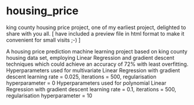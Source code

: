 # housing_price
 king county housing price project, one of my earliest project, delighted to share with you all. [ have included a preview file in html format to make it convenient for small visits ;-) ]

A housing price prediction machine learning project based on king county housing data set, employing Linear Regression and gradient descent techniques which could achieve an accuracy of 72% with least overfitting. 
Hyperparameters used for multivariate Linear Regression with gradient descent learning rate = 0.025, iterations = 500, regularisation hyperparameter = 0
Hyperparameters used for polynomial Linear Regression with gradient descent learning rate = 0.1, iterations = 500, regularisation hyperparameter = 10
